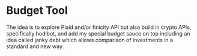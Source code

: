 # Budget Tool

The idea is to explore Plaid and/or finicity API but also build in crypto APIs, specifically hodlbot, and add my special budget sauce on top including an idea called janky debt which allows comparison of investments in a standard and new way. 
